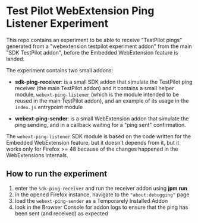 Test Pilot WebExtension Ping Listener Experiment
================================================

This repo contains an experiment to be able to receive "TestPilot pings" generated from a "webextension testpilot experiment addon"
from the main "SDK TestPilot addon", before the Embedded WebExtension feature is landed.

The experiment contains two small addons:

- **sdk-ping-receiver**: is a small SDK addon that simulate the TestPilot ping receiver
  (the main TestPilot addon) and it contains a small helper module, `webext-ping-listener`
  (which is the module intended to be reused in the main TestPilot addon), and an example
  of its usage in the `index.js` entrypoint module

- **webext-ping-sender**: is a small WebExtension addon that simulate the ping sending,
  and in a callback waiting for a "ping sent" confirmation.

The `webext-ping-listener` SDK module is based on the code written for the Embedded
WebExtension feature, but it doesn't depends from it, but it works only for
Firefox >= 48 because of the changes happened in the WebExtensions internals.

## How to run the experiment

1. enter the `sdk-ping-receiver` and run the receiver addon using **jpm run**
2. in the opened Firefox instance, navigate to the `"about:debugging"` page
3. load the `webext-ping-sender` as a Temporarely Installed Addon
4. look in the Browser Console for addon logs to ensure that the ping has been
   sent (and received) as expected
